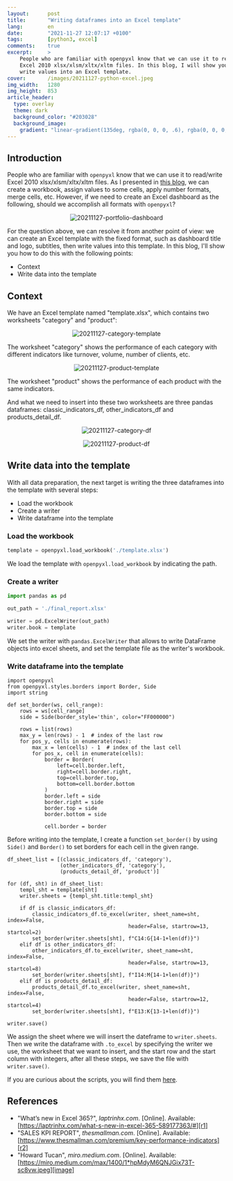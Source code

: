 ```yaml
---
layout:      post
title:       "Writing dataframes into an Excel template"
lang:        en
date:        "2021-11-27 12:07:17 +0100"
tags:        [python3, excel]
comments:    true
excerpt:     >
    People who are familiar with openpyxl know that we can use it to read/write
    Excel 2010 xlsx/xlsm/xltx/xltm files. In this blog, I will show you how to
    write values into an Excel template.
cover:       /images/20211127-python-excel.jpeg
img_width:   1280
img_height:  853
article_header:
  type: overlay
  theme: dark
  background_color: "#203028"
  background_image:
    gradient: "linear-gradient(135deg, rgba(0, 0, 0, .6), rgba(0, 0, 0, .4))"
---
```

## Introduction
People who are familiar with `openpyxl` know that we can use it to read/write
Excel 2010 xlsx/xlsm/xltx/xltm files. As I presented in [this blog][manip-excel-with-openpyxl],
we can create a workbook, assign values to some cells, apply number formats,
merge cells, etc. However, if we need to create an Excel dashboard as the
following, should we accomplish all formats with `openpyxl`?

<p align="center">
  <img alt="20211127-portfolio-dashboard"
  src="{{ site.baseurl }}/images/20211127-portfolio-dashboard.png"/>
</p>

For the question above, we can resolve it from another point of view: we can
create an Excel template with the fixed format, such as dashboard title and logo,
subtitles, then write values into this template. In this blog, I'll show you how
to do this with the following points:
- Context
- Write data into the template

## Context
We have an Excel template named "template.xlsx", which contains two worksheets
"category" and "product":

<p align="center">
  <img alt="20211127-category-template"
  src="{{ site.baseurl }}/images/20211127-category-template.PNG"/>
</p>

The worksheet "category" shows the performance of each category with different
indicators like turnover, volume, number of clients, etc.

<p align="center">
  <img alt="20211127-product-template"
  src="{{ site.baseurl }}/images/20211127-product-template.PNG"/>
</p>

The worksheet "product" shows the performance of each product with the same
indicators.

And what we need to insert into these two worksheets are three pandas dataframes:
classic_indicators_df, other_indicators_df and products_detail_df.

<p align="center">
  <img alt="20211127-category-df"
  src="{{ site.baseurl }}/images/20211127-category-df.png"/>
</p>

<p align="center">
  <img alt="20211127-product-df"
  src="{{ site.baseurl }}/images/20211127-product-df.png"/>
</p>

## Write data into the template
With all data preparation, the next target is writing the three dataframes into
the template with several steps:
- Load the workbook
- Create a writer
- Write dataframe into the template

### Load the workbook
```python
template = openpyxl.load_workbook('./template.xlsx')
```
We load the template with `openpyxl.load_workbook` by indicating the path.

### Create a writer
```python
import pandas as pd

out_path = './final_report.xlsx'

writer = pd.ExcelWriter(out_path)
writer.book = template
```
We set the writer with `pandas.ExcelWriter` that allows to write DataFrame
objects into excel sheets, and set the template file as the writer's workbook.

### Write dataframe into the template
```
import openpyxl
from openpyxl.styles.borders import Border, Side
import string

def set_border(ws, cell_range):
    rows = ws[cell_range]
    side = Side(border_style='thin', color="FF000000")

    rows = list(rows)
    max_y = len(rows) - 1  # index of the last row
    for pos_y, cells in enumerate(rows):
        max_x = len(cells) - 1  # index of the last cell
        for pos_x, cell in enumerate(cells):
            border = Border(
                left=cell.border.left,
                right=cell.border.right,
                top=cell.border.top,
                bottom=cell.border.bottom
            )
            border.left = side
            border.right = side
            border.top = side
            border.bottom = side
            
            cell.border = border
```
Before writing into the template, I create a function `set_border()` by using
`Side()` and `Border()` to set borders for each cell in the given range.

```
df_sheet_list = [(classic_indicators_df, 'category'),
                 (other_indicators_df, 'category'),
                 (products_detail_df, 'product')]

for (df, sht) in df_sheet_list:
    templ_sht = template[sht]
    writer.sheets = {templ_sht.title:templ_sht}

    if df is classic_indicators_df:
        classic_indicators_df.to_excel(writer, sheet_name=sht, index=False,
                                       header=False, startrow=13, startcol=2)
        set_border(writer.sheets[sht], f"C14:G{14-1+len(df)}")
    elif df is other_indicators_df:
        other_indicators_df.to_excel(writer, sheet_name=sht, index=False,
                                       header=False, startrow=13, startcol=8)
        set_border(writer.sheets[sht], f"I14:M{14-1+len(df)}")
    elif df is products_detail_df:
        products_detail_df.to_excel(writer, sheet_name=sht, index=False,
                                       header=False, startrow=12, startcol=4)
        set_border(writer.sheets[sht], f"E13:K{13-1+len(df)}")

writer.save()
```
We assign the sheet where we will insert the dateframe to `writer.sheets`.
Then we write the dataframe with `.to_excel` by specifying the writer we use,
the worksheet that we want to insert, and the start row and the start column
with integers, after all these steps, we save the file with `writer.save()`.

If you are curious about the scripts, you will find them [here][notebook].

## References
- "What’s new in Excel 365?", _laptrinhx.com_. [Online]. Available: [https://laptrinhx.com/what-s-new-in-excel-365-589177363/#][r1]
- "SALES KPI REPORT", _thesmallman.com_. [Online]. Available: [https://www.thesmallman.com/premium/key-performance-indicators][r2]
- "Howard Tucan", _miro.medium.com_. [Online]. Available: [https://miro.medium.com/max/1400/1*hpMdyM6QNJGix73T-sc8vw.jpeg][image]

[manip-excel-with-openpyxl]: https://jingwen-z.github.io/how-to-munipulate-excel-workbook-by-python/
[r1]: https://laptrinhx.com/what-s-new-in-excel-365-589177363/#
[r2]: https://www.thesmallman.com/premium/key-performance-indicators
[notebook]: https://github.com/jingwen-z/python-playground/blob/master/learn_openpyxl/demo_insert_values_into_excel_template.ipynb
[image]: https://miro.medium.com/max/1400/1*hpMdyM6QNJGix73T-sc8vw.jpeg
